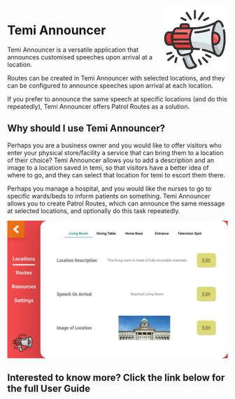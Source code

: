 <img src="documentation/megaphone.png" align="right" height="150"/>

# Temi Announcer
Temi Announcer is a versatile application that announces customised speeches upon arrival at a location.

Routes can be created in Temi Announcer with selected locations, and they can be configured to announce speeches upon 
arrival at each location.

If you prefer to announce the same speech at specific locations (and do this repeatedly), Temi Announcer offers Patrol Routes
as a solution.

## Why should I use Temi Announcer?

Perhaps you are a business owner and you would like to offer visitors who enter your physical store/facility a service that can bring them
to a location of their choice? Temi Announcer allows you to add a description and an image to a location saved in temi, so that
visitors have a better idea of where to go, and they can select that location for temi to escort them there.

Perhaps you manage a hospital, and you would like the nurses to go to specific wards/beds to inform patients on something. 
Temi Announcer allows you to create Patrol Routes, which can announce the same message at selected locations, and optionally do
this task repeatedly.

![](documentation/configuration.jpg)

## Interested to know more? Click the link below for the full User Guide
<div> <a href="https://github.com/temideveloper/Rs-App-Guides/blob/master/TemiAnnouncer/README.md" title="Temi Announcer"> </a> </div>


